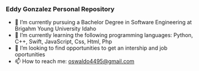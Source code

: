 ### Eddy Gonzalez Personal Repository

- 🔭 I’m currently pursuing a Bachelor Degree in Software Engineering at Brigahm Young University Idaho
- 🌱 I’m currently learning the following programming languages: Python, C++, Swift, JavaScript, Css, Html, Php
- 👯 I’m looking to find opportunities to get an intership and job oportunities
- 📫 How to reach me: oswaldo4495@gmail.com
